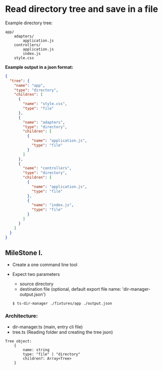 # Read directory tree and save in a file

Example directory tree:

    app/
        adapters/
            application.js
        controllers/
            application.js
            index.js
        style.css

**Example output in a json format:**

```json
{
  "tree": {
    "name": "app",
    "type": "directory",
    "children": [
      {
        "name": "style.css",
        "type": "file"
      },
      {
        "name": "adapters",
        "type": "directory",
        "children": [
          {
            "name": "application.js",
            "type": "file"
          }
        ]
      },
      {
        "name": "controllers",
        "type": "directory",
        "children": [
          {
            "name": "application.js",
            "type": "file"
          },
          {
            "name": "index.js",
            "type": "file"
          }
        ]
      }
    ]
  }
}
```

## MileStone I.

* Create a one command line tool
* Expect two parameters

    - source directory
    - destination file (optional, default export file name: 'dir-manager-output.json')
    
  `$ ts-dir-manager ./fixtures/app ./output.json`

### Architecture:

* dir-manager.ts (main, entry cli file)
* tree.ts (Reading folder and creating the tree json)

```
Tree object:
    {
        name: string
        type: "file" | "directory"
        children?: Array<Tree>
    }
```
